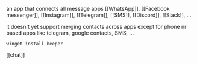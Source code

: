 an app that connects all message apps
[[WhatsApp]], [[Facebook messenger]], [[Instagram]], [[Telegram]], [[SMS]], [[Discord]], [[Slack]], ...

it doesn't yet support merging contacts across apps except for phone nr based apps like telegram, google contacts, SMS, ...

```
winget install beeper
```

[[chat]]